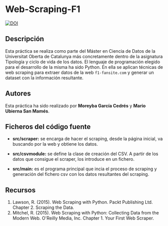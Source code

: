 # Web-Scraping-F1

[![DOI](https://zenodo.org/badge/DOI/10.5281/zenodo.4647563.svg)](https://doi.org/10.5281/zenodo.4647563)

## Descripción

Esta práctica se realiza como parte del Máster en Ciencia de Datos de la Universitat Oberta de Catalunya más concretamente dentro de la asignatura Tipología y ciclo de vida de los datos. El lenguaje de programación elegido para el desarrollo de la misma ha sido Python. En ella se aplican técnicas de web scraping para extraer datos de la web `f1-fansite.com` y generar un dataset con la información resultante.

## Autores

Esta práctica ha sido realizado por **Moreyba García Cedrés** y **Mario Ubierna San Mamés**.

## Ficheros del código fuente


- **src/scraper:** se encarga de hacer el scraping, desde la página inicial, va buscando por la web y obtiene los datos.

- **src/csvmodule:** se define la clase de creación del CSV. A partir de los datos que consigue el scraper, los introduce en un fichero.

- **src/main:** es el programa principal que incia el proceso de scraping y generación del fichero csv con los datos resultantes del scraping. 

## Recursos
1. Lawson, R. (2015). Web Scraping with Python. Packt Publishing Ltd. Chapter 2. Scraping the Data.
2. Mitchel, R. (2015). Web Scraping with Python: Collecting Data from the Modern Web. O'Reilly Media, Inc. Chapter 1. Your First Web Scraper.
